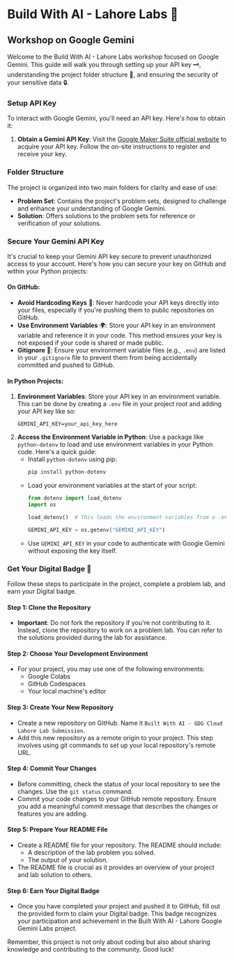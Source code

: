 # Build With AI - Lahore Labs 🌟
## Workshop on Google Gemini

Welcome to the Build With AI - Lahore Labs workshop focused on Google Gemini. This guide will walk you through setting up your API key 🗝️, understanding the project folder structure 📁, and ensuring the security of your sensitive data 🔒.

### Setup API Key

To interact with Google Gemini, you'll need an API key. Here's how to obtain it:

1. **Obtain a Gemini API Key**: Visit the [Google Maker Suite official website](https://makersuite.google.com/app/apikey) to acquire your API key. Follow the on-site instructions to register and receive your key.

### Folder Structure

The project is organized into two main folders for clarity and ease of use:

- **Problem Set**: Contains the project's problem sets, designed to challenge and enhance your understanding of Google Gemini.
- **Solution**: Offers solutions to the problem sets for reference or verification of your solutions.

### Secure Your Gemini API Key

It's crucial to keep your Gemini API key secure to prevent unauthorized access to your account. Here's how you can secure your key on GitHub and within your Python projects:

#### On GitHub:

- **Avoid Hardcoding Keys** 🔑: Never hardcode your API keys directly into your files, especially if you're pushing them to public repositories on GitHub.
- **Use Environment Variables** 🌍: Store your API key in an environment variable and reference it in your code. This method ensures your key is not exposed if your code is shared or made public.
- **Gitignore** 🚫: Ensure your environment variable files (e.g., `.env`) are listed in your `.gitignore` file to prevent them from being accidentally committed and pushed to GitHub.

#### In Python Projects:

1. **Environment Variables**: Store your API key in an environment variable. This can be done by creating a `.env` file in your project root and adding your API key like so:
   ```plaintext
   GEMINI_API_KEY=your_api_key_here
   ```
2. **Access the Environment Variable in Python**:
   Use a package like `python-dotenv` to load and use environment variables in your Python code. Here's a quick guide:
   - Install `python-dotenv` using pip:
     ```bash
     pip install python-dotenv
     ```
   - Load your environment variables at the start of your script:
     ```python
     from dotenv import load_dotenv
     import os

     load_dotenv()  # This loads the environment variables from a .env file

     GEMINI_API_KEY = os.getenv("GEMINI_API_KEY")
     ```
   - Use `GEMINI_API_KEY` in your code to authenticate with Google Gemini without exposing the key itself.

### Get Your Digital Badge 🏅

Follow these steps to participate in the project, complete a problem lab, and earn your Digital badge.

#### Step 1: Clone the Repository

- **Important**: Do not fork the repository if you're not contributing to it. Instead, clone the repository to work on a problem lab. You can refer to the solutions provided during the lab for assistance.

#### Step 2: Choose Your Development Environment

- For your project, you may use one of the following environments:
  - Google Colabs
  - GitHub Codespaces
  - Your local machine's editor

#### Step 3: Create Your New Repository

- Create a new repository on GitHub. Name it `Built With AI - GDG Cloud Lahore Lab Submission`.
- Add this new repository as a remote origin to your project. This step involves using git commands to set up your local repository's remote URL.

#### Step 4: Commit Your Changes

- Before committing, check the status of your local repository to see the changes. Use the `git status` command.
- Commit your code changes to your GitHub remote repository. Ensure you add a meaningful commit message that describes the changes or features you are adding.

#### Step 5: Prepare Your README File

- Create a README file for your repository. The README should include:
  - A description of the lab problem you solved.
  - The output of your solution.
- The README file is crucial as it provides an overview of your project and lab solution to others.

#### Step 6: Earn Your Digital Badge

- Once you have completed your project and pushed it to GitHub, fill out the provided form to claim your Digital badge. This badge recognizes your participation and achievement in the Built With AI - Lahore Google Gemini Labs project.

Remember, this project is not only about coding but also about sharing knowledge and contributing to the community. Good luck!
